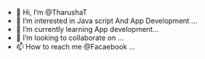 - 👋 Hi, I’m @TharushaT
- 👀 I’m interested in Java script And App Development ...
- 🌱 I’m currently learning App development...
- 💞️ I’m looking to collaborate on ...
- 📫 How to reach me @Facaebook ...
